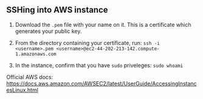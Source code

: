 ## SSHing into AWS instance
 
1. Download the `.pem` file with your name on it.  This is a certificate which generates your public key.

2. From the directory containing your certificate, run: `ssh -i <username>.pem <username>@ec2-44-202-213-142.compute-1.amazonaws.com`

3. In the instance, confirm that you have `sudo` priveleges: `sudo whoami`

Official AWS docs:
https://docs.aws.amazon.com/AWSEC2/latest/UserGuide/AccessingInstancesLinux.html
